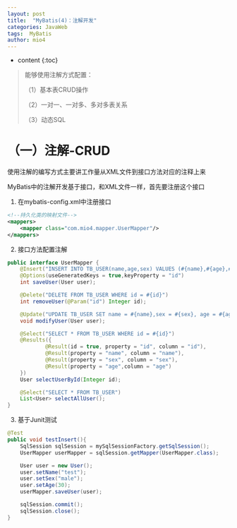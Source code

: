 ```yaml
---
layout: post
title:  "MyBatis(4)：注解开发"
categories: JavaWeb
tags:  MyBatis
author: mio4
---
```


* content
{:toc}












> 能够使用注解方式配置：
>
> （1）基本表CRUD操作
>
> （2）一对一、一对多、多对多表关系
>
> （3）动态SQL

# （一）注解-CRUD

使用注解的编写方式主要讲工作量从XML文件到接口方法对应的注释上来

MyBatis中的注解开发基于接口，和XML文件一样，首先要注册这个接口

1. 在mybatis-config.xml中注册接口

```xml
<!--持久化类的映射文件-->
<mappers>
    <mapper class="com.mio4.mapper.UserMapper"/>
</mappers>
```

2. 接口方法配置注解

```java
public interface UserMapper {
    @Insert("INSERT INTO TB_USER(name,age,sex) VALUES (#{name},#{age},#{sex})")
    @Options(useGeneratedKeys = true,keyProperty = "id")
    int saveUser(User user);

    @Delete("DELETE FROM TB_USER WHERE id = #{id}")
    int removeUser(@Param("id") Integer id);

    @Update("UPDATE TB_USER SET name = #{name},sex = #{sex}, age = #{age} WHERE id = #{id}")
    void modifyUser(User user);

    @Select("SELECT * FROM TB_USER WHERE id = #{id}")
    @Results({
            @Result(id = true, property = "id", column = "id"),
            @Result(property = "name", column = "name"),
            @Result(property = "sex", column = "sex"),
            @Result(property = "age",column = "age")
    })
    User selectUserById(Integer id);

    @Select("SELECT * FROM TB_USER")
    List<User> selectAllUser();
}
```

3. 基于Junit测试

```java
@Test
public void testInsert(){
    SqlSession sqlSession = mySqlSessionFactory.getSqlSession();
    UserMapper userMapper = sqlSession.getMapper(UserMapper.class);

    User user = new User();
    user.setName("test");
    user.setSex("male");
    user.setAge(30);
    userMapper.saveUser(user);

    sqlSession.commit();
    sqlSession.close();
}
```



















